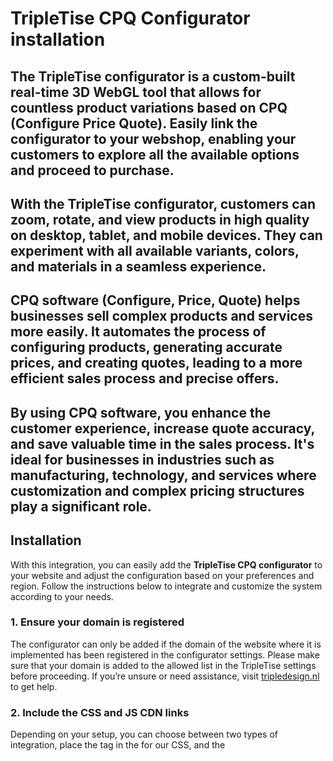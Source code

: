 # TripleTise CPQ Configurator installation

## The **TripleTise configurator** is a custom-built real-time 3D WebGL tool that allows for countless product variations based on CPQ (Configure Price Quote). Easily link the configurator to your webshop, enabling your customers to explore all the available options and proceed to purchase.

## With the TripleTise configurator, customers can zoom, rotate, and view products in high quality on desktop, tablet, and mobile devices. They can experiment with all available variants, colors, and materials in a seamless experience.

## **CPQ software** (Configure, Price, Quote) helps businesses sell complex products and services more easily. It automates the process of configuring products, generating accurate prices, and creating quotes, leading to a more efficient sales process and precise offers.
## By using CPQ software, you enhance the customer experience, increase quote accuracy, and save valuable time in the sales process. It's ideal for businesses in industries such as manufacturing, technology, and services where customization and complex pricing structures play a significant role.

## Installation
With this integration, you can easily add the **TripleTise CPQ configurator** to your website and adjust the configuration based on your preferences and region. Follow the instructions below to integrate and customize the system according to your needs.

### 1. Ensure your domain is registered
   The configurator can only be added if the domain of the website where it is implemented has been registered in the configurator settings. Please make sure that your domain is added to the allowed list in the TripleTise settings before proceeding. If you’re unsure or need assistance, visit [tripledesign.nl](https://tripledesign.nl) to get help.
   
### 2. Include the CSS and JS CDN links
   Depending on your setup, you can choose between two types of integration, place the <link> tag in the <head> for our CSS, and the <script> tag for our JavaScript before the closing </body>.
   
- **Configurator without webshop integration** — perfect for linking your **existing Shopify or Magento webshop**, or even a **website without a webshop**.  
```html
<html>
   <head>
      <link href="https://cdn.jsdelivr.net/gh/Tripl3Design/tripletise@latest/tripletiseModal.css" rel="stylesheet">
   </head>
   <body>
      <script src="https://cdn.jsdelivr.net/gh/Tripl3Design/tripletise@latest/tripletiseModal.js"></script>
   </body>
</html>
```

- **Configurator with basic webshop integration** — no external webshop required! The configurator comes with a simple webshop and integrates directly with [mollie](https://www.mollie.com/nl) for payments.
```html
<html>
   <head>
      <link href="https://cdn.jsdelivr.net/gh/Tripl3Design/tripletise@latest/tripletiseModal.css" rel="stylesheet">
      <link href="https://cdn.jsdelivr.net/gh/Tripl3Design/tripletise@latest/tripletiseShop.css" rel="stylesheet">
   </head>
   <body>
      <script src="https://cdn.jsdelivr.net/gh/Tripl3Design/tripletise@latest/tripletiseModal.js"></script>
      <script src="https://cdn.jsdelivr.net/gh/Tripl3Design/tripletise@latest/tripletiseShop.js"></script>
   </body>
</html>
```

### 3. Add the configurator links
Use the `tripletiseModal()` function to call the configurator. The function accepts parameters that can be customized according to your preferences. The link should be added to the page where the configurator needs to be activated, for example on a button or image. When implementing the configurator, you can use various parameters to adjust the behavior and content. These parameters are added after `brandname-productname.web.app`, preceded by a question mark (`?`), and joined by an ampersand (`&`).

```javascript
tripletiseModal('brandname-productname.web.app?id=2&lang=en&region=nl&prices');
```
Below are some example parameters. These are not always available in every configurator. For additional configuration parameters, visit [tripledesign.nl](https://tripledesign.nl).

| Parameter       | Description                                                                   | Values                         |
|-----------------|-------------------------------------------------------------------------------|--------------------------------|
| `id`            | The preset configuration used as the starting point.                                  | A number (e.g., `1`, `2`)      |
| `lang`          | The language in which the configurator is displayed.                          | e.g., `nl` (Dutch) or `en` (English) |
| `region`        | The region for which the configurator is set, for correct price display.      | e.g., `nl`, `de`, `fr`         |
| `prices`        | Specifies whether to display prices.                                          | No value (shows prices)        |

**Notes**
- **Parameter order:** the order in which you place the parameters does not matter. As long as they are separated by an `&`, they will work correctly.
- **Default settings:** some parameters are enabled or disabled by default for mobile devices.
  
### 4. Congratulations!
You’ve successfully integrated the TripleTise CPQ configurator into your website. Your users can now enjoy a seamless configuration experience tailored to your brand and region. Feel free to further customize the parameters as needed.
   You can even add multiple versions of the same configurator with different settings on various parts of your website. If you have any questions, we're always here to help. You've taken a great step toward improving your website's user experience!

   **Important Warning**
Please note: Following this integration guide carefully is essential for the successful implementation of the TripleTise CPQ configurator on your website. If these instructions are not adhered to, any resulting errors, bugs, or issues that may arise will not be the responsibility of TripleDesign. We recommend that you thoroughly test the configurator after implementation to ensure it functions as expected. For assistance or if you encounter any problems, please reach out to our support team.
